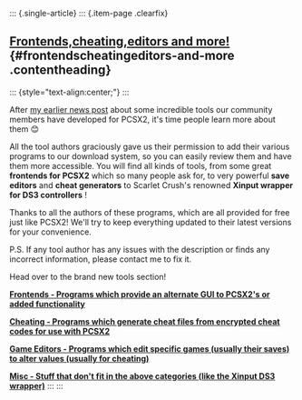 ::: {.single-article}
::: {.item-page .clearfix}
## [Frontends,cheating,editors and more!](/249-frontends-cheating-game-editors.html) {#frontendscheatingeditors-and-more .contentheading}

::: {style="text-align:center;"}
:::

After [my earlier news post](/246-merry-xmas-2012.html) about some
incredible tools our community members have developed for PCSX2, it's
time people learn more about them
😊

All the tool authors graciously gave us their permission to add their
various programs to our download system, so you can easily review them
and have them more accessible. You will find all kinds of tools, from
some great **frontends for PCSX2** which so many people ask for, to very
powerful **save editors** and **cheat generators** to Scarlet Crush's
renowned **Xinput wrapper for DS3 controllers** !


Thanks to all the authors of these programs, which are all provided for
free just like PCSX2! We'll try to keep everything updated to their
latest versions for your convenience.

P.S. If any tool author has any issues with the description or finds any
incorrect information, please contact me to fix it.


Head over to the brand new tools section!

**[Frontends - Programs which provide an alternate GUI to PCSX2's or
added functionality](/download/viewcategory/43-frontends.html)**

**[Cheating - Programs which generate cheat files from encrypted cheat
codes for use with PCSX2
](/download/viewcategory/44-cheating.html)**

**[Game Editors - Programs which edit specific games (usually their
saves) to alter values (usually for cheating)
](/download/viewcategory/46-game-editors.html)**

**[Misc - Stuff that don't fit in the above categories (like the Xinput
DS3 wrapper)](/download/viewcategory/45-misc.html)**
:::
:::
